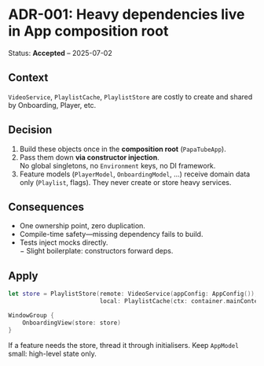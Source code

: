 # ADR-001: Heavy dependencies live in App composition root

Status: **Accepted** – 2025-07-02

## Context
`VideoService`, `PlaylistCache`, `PlaylistStore` are costly to create and shared by Onboarding, Player, etc.

## Decision
1. Build these objects once in the **composition root** (`PapaTubeApp`).
2. Pass them down **via constructor injection**.  
   No global singletons, no `Environment` keys, no DI framework.
3. Feature models (`PlayerModel`, `OnboardingModel`, …) receive domain data only (`Playlist`, flags).  They never create or store heavy services.

## Consequences
+ One ownership point, zero duplication.  
+ Compile-time safety—missing dependency fails to build.  
+ Tests inject mocks directly.  
− Slight boilerplate: constructors forward deps.

## Apply
```swift
let store = PlaylistStore(remote: VideoService(appConfig: AppConfig()),
                          local: PlaylistCache(ctx: container.mainContext))

WindowGroup {
    OnboardingView(store: store)
}
```
If a feature needs the store, thread it through initialisers.  Keep `AppModel` small: high-level state only. 